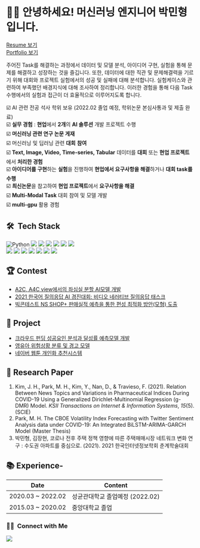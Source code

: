 # 👋🏻 안녕하세요!  머신러닝 엔지니어 박민형입니다.

[Resume 보기](https://bit.ly/3t8ESg6)  
[Portfolio 보기](https://bit.ly/3JRKEsD)

주어진 Task를 해결하는 과정에서 데이터 및 모델 분석, 아이디어 구현, 실험을 통해 문제를 해결하고 성장하는 것을 즐깁니다. 또한, 데이터에 대한 직관 및 문제해결력을 기르기 위해 대회와 프로젝트 실험에서의 성공 및 실패에 대해 분석합니다. 실험케이스와 관련하여 부족했던 배경지식에 대해 조사하여 정리합니다. 이러한 경험을 통해 다음 Task 수행에서의 실험과 접근이 더 효율적으로 이루어지도록 합니다.

☑️ AI 관련 전공 석사 학위 보유 (2022.02 졸업 예정, 학위논문 본심사통과 및 제출 완료)  
☑️ **실무 경험** :  **현업**에서 **2개**의 **AI 솔루션** 개발 프로젝트 수행  
☑️ **머신러닝 관련 연구 논문 게재**  
☑️ 머신러닝 및 딥러닝 관련 **대회** **참여**  
☑️ **Text, Image, Video, Time-series, Tabular** 데이터를 **대회** 또는 **현업 프로젝트**에서 **처리한 경험**  
☑️ **아이디어를 구현**하는 **실험**을 진행하여 **현업에서 요구사항을 해결**하거나 **대회 task를 수행**  
☑️ **최신논문**을 참고하여 **현업 프로젝트**에서 **요구사항을 해결**  
☑️ **Multi-Modal Task** 대회 참여 및 모델 개발  
☑️ **multi-gpu** 활용 경험  

## 🛠 &nbsp;Tech Stack

![Python](https://img.shields.io/badge/-Python-05122A?style=flat&logo=python) <img src="https://img.shields.io/badge/-pytorch-05122A?style=flat&logo=pytorch"/> <img src="https://img.shields.io/badge/-tensorflow-05122A?style=flat&logo=tensorflow"/> <img src="https://img.shields.io/badge/-pandas-05122A?style=flat&logo=pandas"/> <img src="https://img.shields.io/badge/-numpy-05122A?style=flat&logo=numpy"/> <img src="https://img.shields.io/badge/-sklearn-05122A?style=flat&logo=scikit-learn"/>
<img src="https://img.shields.io/badge/-selenium-05122A?style=flat&logo=selenium"/>  
<img src="https://img.shields.io/badge/-gcp-05122A?style=flat&logo=google-cloud"/>
<img src="https://img.shields.io/badge/-github-05122A?style=flat&logo=github"/> <img src="https://img.shields.io/badge/-gitlab-05122A?style=flat&logo=gitlab"/> <img src="https://img.shields.io/badge/-ubuntu-05122A?style=flat&logo=ubuntu"/> <img src="https://img.shields.io/badge/-slack-05122A?style=flat&logo=slack"/> <img src="https://img.shields.io/badge/-notion-05122A?style=flat&logo=notion"/> <img src="https://img.shields.io/badge/-vscode-05122A?style=flat&logo=visual-studio-code"/>

## :trophy: Contest
- [A2C, A4C view에서의 좌심실 분할 AI모델 개발](https://github.com/pminhyung/ventricates-segmentation-pytorch)
- [2021 한국어 질의응답 AI 경진대회: 비디오 네러티브 질의응답 태스크](https://github.com/pminhyung/video-question-answering-korean-pytorch)
- [빅콘테스트 NS SHOP+ 판매실적 예측을 통한 편성 최적화 방안(모형) 도출](https://github.com/pminhyung/homeshopping-sales-prediction)

## 🎇 Project
- [크라우드 펀딩 성공요인 분석과 달성률 예측모델 개발](https://github.com/pminhyung/crowdfunding-prediction)
- [영유아 위험상황 분류 및 경고 모델](https://github.com/pminhyung/baby-danger-detection-keras)
- [네이버 웹툰 개인화 추천시스템](https://github.com/pminhyung/naver-webtoon-recommendation-system)

## 🔖 Research Paper
1. Kim, J. H., Park, M. H., Kim, Y., Nan, D., & Travieso, F. (2021). Relation Between News Topics and Variations in Pharmaceutical Indices During COVID-19 Using a Generalized Dirichlet-Multinomial Regression (g-DMR) Model. *KSII Transactions on Internet & Information Systems*, *15*(5). (SCIE)
2. Park, M. H. The CBOE Volatility Index Forecasting with Twitter Sentiment Analysis data under COVID-19: An Integrated BiLSTM-ARIMA-GARCH Model (Master Thesis)
3. 박민형, 김장현, 코로나 전후 주택 정책 영향에 따른 주택매매시장 네트워크 변화 연구 : 수도권 아파트를 중심으로. (2021).  2021 한국인터넷정보학회 춘계학술대회

## 📚 Experience- 

| Date      | Content                                             |
|-----------|-----------------------------------------------------|
| 2020.03 ~ 2022.02 | 성균관대학교  졸업예정 (2022.02)            |
| 2015.03 ~ 2020.02 | 중앙대학교 졸업                             |

### 🤝🏻 &nbsp;Connect with Me
<img src="https://img.shields.io/badge/-pminhyung12@gmail.com-05122A?style=flat&logo=gmail"/>
